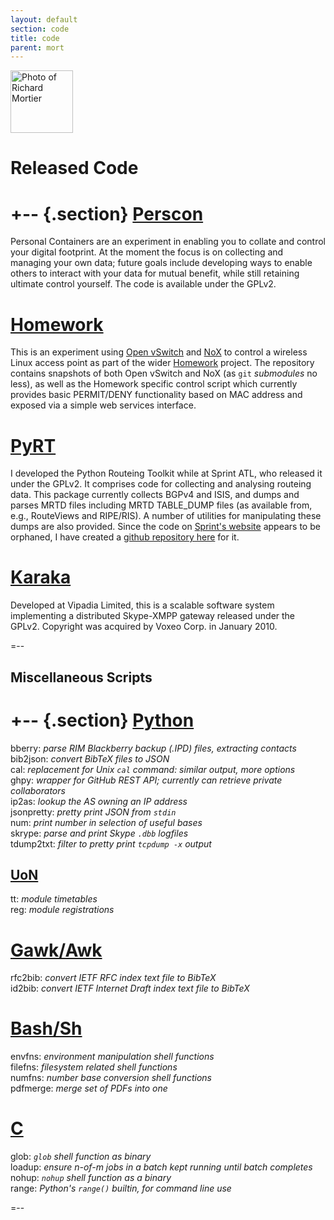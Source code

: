 ```yaml
---
layout: default
section: code
title: code
parent: mort
---
```


<img class='inset right' 
     src='{{ site.url_root }}img/joker.png' 
     title='Richard Mortier' 
     alt='Photo of Richard Mortier' height='100px' />

Released Code
=============

+-- {.section}
[Perscon][]
========

Personal Containers are an experiment in enabling you to collate and
control your digital footprint.  At the moment the focus is on
collecting and managing your own data; future goals include developing
ways to enable others to interact with your data for mutual benefit,
while still retaining ultimate control yourself.  The code is
available under the GPLv2.

[perscon]: http://perscon.net/

[Homework][homework-git]
========

This is an experiment using [Open vSwitch][ovs] and [NoX][] to control
a wireless Linux access point as part of the wider [Homework][]
project.  The repository contains snapshots of both Open vSwitch and
NoX (as `git` *submodules* no less), as well as the Homework specific
control script which currently provides basic PERMIT/DENY
functionality based on MAC address and exposed via a simple web
services interface.

[homework-git]: http://github.com/mor1/homework/
[homework]: http://www.homenetworks.ac.uk/
[ovs]: http://openvswitch.org/
[nox]: http://noxrepo.org/

[PyRT][]
=====

I developed the Python Routeing Toolkit while at Sprint ATL, who
released it under the GPLv2.  It comprises code for collecting and
analysing routeing data.  This package currently collects BGPv4 and
ISIS, and dumps and parses MRTD files including MRTD TABLE_DUMP files
(as available from, e.g., RouteViews and RIPE/RIS).  A number of
utilities for manipulating these dumps are also provided.  Since the
code on [Sprint's website][pyrt] appears to be orphaned, I have
created a [github repository here][pyrt-gh] for it.

[Karaka][]
======

Developed at Vipadia Limited, this is a scalable software system
implementing a distributed Skype-XMPP gateway released under the
GPLv2.  Copyright was acquired by Voxeo Corp. in January 2010.
         
=--

Miscellaneous Scripts
---------------------

+-- {.section}
[Python][]
=======

bberry: *parse RIM Blackberry backup (.IPD) files, extracting contacts*<br>
bib2json: *convert BibTeX files to JSON*<br>
cal: *replacement for Unix `cal` command: similar output, more options*<br>
ghpy: *wrapper for GitHub REST API; currently can retrieve private collaborators*<br>
ip2as: *lookup the AS owning an IP address*<br>
jsonpretty: *pretty print JSON from `stdin`*<br>
num: *print number in selection of useful bases*<br>
skrype: *parse and print Skype `.dbb` logfiles*<br>
tdump2txt: *filter to pretty print `tcpdump -x` output*<br>

[UoN](http://github.com/mor1/uon/)
-------

tt: *module timetables*<br>
reg: *module registrations*


[Gawk/Awk][awk]
========

rfc2bib: *convert IETF RFC index text file to BibTeX*<br>
id2bib: *convert IETF Internet Draft index text file to BibTeX*<br>

[Bash/Sh][sh]
========

envfns: *environment manipulation shell functions*<br>
filefns: *filesystem related shell functions*<br>
numfns: *number base conversion shell functions*<br>
pdfmerge: *merge set of PDFs into one*<br>

[C][cutils]
==

glob: *`glob` shell function as binary*<br>
loadup: *ensure n-of-m jobs in a batch kept running until batch completes*<br>
nohup: *`nohup` shell function as a binary*<br>
range: *Python's `range()` builtin, for command line use*<br>

=--


[pyrt]: https://research.sprintlabs.com/pyrt/
[pyrt-gh]: http://github.com/mor1/pyrt/
[karaka]: http://github.com/mor1/karaka/
[python]: http://github.com/mor1/python-scripts
[awk]: http://github.com/mor1/awk-scripts
[cutils]: http://github.com/mor1/c-utils
[sh]: http://github.com/mor1/sh-scripts

